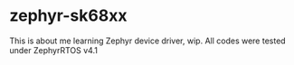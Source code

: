 # zephyr-sk68xx

This is about me learning Zephyr device driver, wip. All codes were tested under ZephyrRTOS v4.1